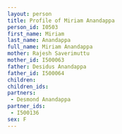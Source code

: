```yaml
---
layout: person
title: Profile of Miriam Anandappa
person_id: I0503
first_name: Miriam
last_name: Anandappa
full_name: Miriam Anandappa
mother: Rajesh Saverimuttu
mother_id: I500063
father: Desidus Anandappa
father_id: I500064
children:
children_ids:
partners:
 - Desmond Anandappa
partner_ids:
 - I500136
sex: F
---
```


